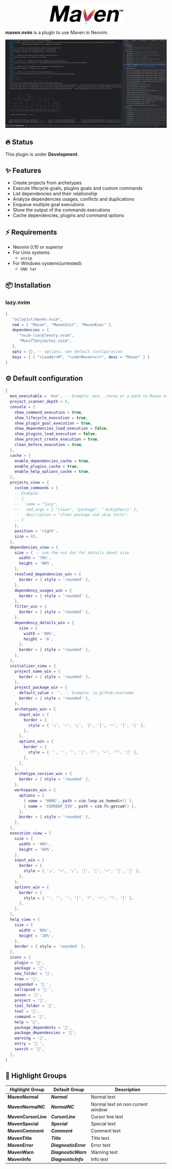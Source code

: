 <br/>
<div align="center">
  <a  href="https://github.com/oclay1st/maven.nvim">
    <img src="assets/maven.png" alt="Logo" >
  </a>
</div>

**maven.nvim** is a plugin to use Maven in Neovim.

<div>
  <img src ="assets/screenshot.png">
</div>

## 🔥 Status
This plugin is under **Development**.

## ✨ Features

- Create projects from archetypes
- Execute lifecycle goals, plugins goals and custom commands
- List dependencies and their relationship
- Analyze dependencies usages, conflicts and duplications
- Enqueue multiple goal executions
- Show the output of the commands executions
- Cache dependencies, plugins and command options

## ⚡️ Requirements

-  Neovim 0.10 or superior
-  For Unix systems:
   - `unzip`
-  For Windows systems(untested):
   - `GNU tar`

## 📦 Installation

### lazy.nvim

```lua
{
   "oclay1st/maven.nvim",
   cmd = { "Maven", "MavenInit", "MavenExec" },
   dependencies = {
      "nvim-lua/plenary.nvim",
      "MunifTanjim/nui.nvim",
   },
   opts = {}, -- options, see default configuration
   keys = { { "<Leader>M", "<cmd>Maven<cr>", desc = "Maven" } }
}
```

## ⚙️  Default configuration

```lua
{
  mvn_executable = 'mvn', -- Example: mvn, ./mvnw or a path to Maven executable
  project_scanner_depth = 5,
  console = {
    show_command_execution = true,
    show_lifecycle_execution = true,
    show_plugin_goal_execution = true,
    show_dependencies_load_execution = false,
    show_plugins_load_execution = false,
    show_project_create_execution = true,
    clean_before_execution = true,
  },
  cache = {
    enable_dependencies_cache = true,
    enable_plugins_cache = true,
    enable_help_options_cache = true,
  },
  projects_view = {
    custom_commands = {
    -- Example: 
    -- {
    --   name = "lazy",
    --   cmd_args = { "clean", "package", "-DskipTests" },
    --   description = "clean package and skip tests",
    -- }
    },
    position = 'right',
    size = 65,
  },
  dependencies_view = {
    size = { -- see the nui doc for details about size
      width = '70%',
      height = '80%',
    },
    resolved_dependencies_win = {
      border = { style = 'rounded' },
    },
    dependency_usages_win = {
      border = { style = 'rounded' },
    },
    filter_win = {
      border = { style = 'rounded' },
    },
    dependency_details_win = {
      size = {
        width = '80%',
        height = '6',
      },
      border = { style = 'rounded' },
    },
  },
  initializer_view = {
    project_name_win = {
      border = { style = 'rounded' },
    },
    project_package_win = {
      default_value = '', -- Example: io.github.username
      border = { style = 'rounded' },
    },
    archetypes_win = {
      input_win = {
        border = {
          style = { '╭', '─', '╮', '│', '│', '─', '│', '│' },
        },
      },
      options_win = {
        border = {
          style = { '', '', '', '│', '╯', '─', '╰', '│' },
        },
      },
    },
    archetype_version_win = {
      border = { style = 'rounded' },
    },
    workspaces_win = {
      options = {
        { name = 'HOME', path = vim.loop.os_homedir() },
        { name = 'CURRENT_DIR', path = vim.fn.getcwd() },
      },
      border = { style = 'rounded' },
    },
  },
  execution_view = {
    size = {
      width = '40%',
      height = '60%',
    },
    input_win = {
      border = {
        style = { '╭', '─', '╮', '│', '│', '─', '│', '│' },
      },
    },
    options_win = {
      border = {
        style = { '', '', '', '│', '╯', '─', '╰', '│' },
      },
    },
  },
  help_view = {
    size = {
      width = '80%',
      height = '20%',
    },
    border = { style = 'rounded' },
  },
  icons = {
    plugin = '',
    package = '',
    new_folder = '',
    tree = '󰙅',
    expanded = ' ',
    collapsed = ' ',
    maven = '',
    project = '',
    tool_folder = '',
    tool = '',
    command = '',
    help = '󰘥',
    package_dependents = '',
    package_dependencies = '',
    warning = '',
    entry = ' ',
    search = '',
  },
}
```

## 🎨 Highlight Groups

<!-- colors:start -->

| Highlight Group | Default Group | Description |
| --- | --- | --- |
| **MavenNormal** | ***Normal*** | Normal text |
| **MavenNormalNC** | ***NormalNC*** | Normal text on non current window |
| **MavenCursorLine** | ***CursorLine*** | Cursor line text |
| **MavenSpecial** | ***Special*** | Special text |
| **MavenComment** | ***Comment*** | Comment text |
| **MavenTitle** | ***Title*** | Title text |
| **MavenError** | ***DiagnosticError*** | Error text |
| **MavenWarn** | ***DiagnosticWarn*** | Warning text |
| **MavenInfo** | ***DiagnosticInfo*** | Info text |

<!-- colors:end -->
